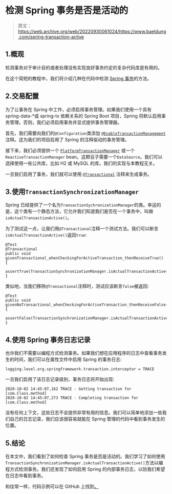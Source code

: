 # 检测 Spring 事务是否是活动的

> 原文：<https://web.archive.org/web/20220930061024/https://www.baeldung.com/spring-transaction-active>

## 1.概观

检测事务对于审计目的或者处理没有实现良好事务约定的复杂代码库是有用的。

在这个简短的教程中，我们将介绍几种在代码中检测 [Spring 事务](/web/20220524023143/https://www.baeldung.com/transaction-configuration-with-jpa-and-spring)的方法。

## 2.交易配置

为了让事务在 Spring 中工作，必须启用事务管理。如果我们使用一个具有 spring-data-*或 spring-tx 依赖关系的 Spring Boot 项目，Spring 将默认启用事务管理。否则，我们必须启用事务并显式提供事务管理器。

首先，我们需要向我们的`@Configuration`类添加 [`@EnableTransactionManagement`](/web/20220524023143/https://www.baeldung.com/spring-enable-annotations#enabletransactionmanagement) 注释。这为我们的项目启用了 Spring 的注释驱动的事务管理。

接下来，我们必须提供一个 [`PlatformTransactionManager`](/web/20220524023143/https://www.baeldung.com/spring-programmatic-transaction-management#platform-transaction-manager) 或一个`ReactiveTransactionManager` bean。这颗豆子需要一个`DataSource`。我们可以选择使用一些公共库，比如 H2 或 MySQL 的库。我们的实现与本教程无关。

一旦我们启用了事务，我们就可以使用 [`@Transactional`](/web/20220524023143/https://www.baeldung.com/transaction-configuration-with-jpa-and-spring#the-transactional-annotation) 注释来生成事务。

## 3.使用`TransactionSynchronizationManager`

Spring 已经提供了一个名为`TransactionSychronizationManager`的类。幸运的是，这个类有一个静态方法，它允许我们知道我们是否在一个事务中，叫做`isActualTransactionActive()`。

为了测试这一点，让我们用`@Transactional`注释一个测试方法。我们可以断言`isActualTransactionActive()`返回`true`:

```
@Test
@Transactional
public void givenTransactional_whenCheckingForActiveTransaction_thenReceiveTrue() {
    assertTrue(TransactionSynchronizationManager.isActualTransactionActive());
}
```

类似地，当我们移除`@Transactional`注释时，测试应该断言`false`被返回:

```
@Test
public void givenNoTransactional_whenCheckingForActiveTransaction_thenReceiveFalse() {
    assertFalse(TransactionSynchronizationManager.isActualTransactionActive());
}
```

## 4.使用 Spring 事务日志记录

也许我们不需要以编程方式检测事务。如果我们想在应用程序的日志中查看事务发生的时间，我们可以在属性文件中启用 Spring 的事务日志:

```
logging.level.org.springframework.transaction.interceptor = TRACE
```

一旦我们启用了该日志记录级别，事务日志将开始出现:

```
2020-10-02 14:45:07,162 TRACE - Getting transaction for [com.Class.method]
2020-10-02 14:45:07,273 TRACE - Completing transaction for [com.Class.method]
```

没有任何上下文，这些日志不会提供非常有用的信息。我们可以简单地添加一些我们自己的日志记录，我们应该很容易就能在 Spring 管理的代码中看到事务发生的位置。

## 5.结论

在本文中，我们看到了如何检查 Spring 事务是否是活动的。我们学习了如何使用`TransactionSynchronizationManager.isActualTransactionActive()`方法以编程方式检测事务。我们还发现了如何启用 Spring 的内部事务日志，以防我们希望在日志中看到事务。

和往常一样，代码示例可以在 GitHub 上找到[。](https://web.archive.org/web/20220524023143/https://github.com/eugenp/tutorials/tree/master/persistence-modules/spring-persistence-simple)